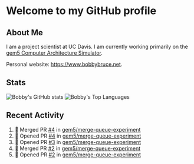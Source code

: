 # Welcome to my GitHub profile

## About Me

I am a project scientist at UC Davis. I am currently working primarily on the [gem5 Computer Architecture Simulator](https://github.com/gem5).

Personal website: <https://www.bobbybruce.net>.

## Stats

![Bobby's GitHub stats](https://github-readme-stats.vercel.app/api?username=bobbyrbruce&show_icons=true&theme=responsive&include_all_commits=true&count_private=true&show=reviews&disable_animations=true)
![Bobby's Top Languages ](https://github-readme-stats.vercel.app/api/top-langs/?username=bobbyrbruce&layout=compact&theme=responsive&count_private=true&langs_count=10&disable_animations=true)

## Recent Activity

<!--START_SECTION:activity-->
1. 🎉 Merged PR [#4](https://github.com/gem5/merge-queue-experiment/pull/4) in [gem5/merge-queue-experiment](https://github.com/gem5/merge-queue-experiment)
2. 💪 Opened PR [#4](https://github.com/gem5/merge-queue-experiment/pull/4) in [gem5/merge-queue-experiment](https://github.com/gem5/merge-queue-experiment)
3. 💪 Opened PR [#3](https://github.com/gem5/merge-queue-experiment/pull/3) in [gem5/merge-queue-experiment](https://github.com/gem5/merge-queue-experiment)
4. 🎉 Merged PR [#2](https://github.com/gem5/merge-queue-experiment/pull/2) in [gem5/merge-queue-experiment](https://github.com/gem5/merge-queue-experiment)
5. 💪 Opened PR [#2](https://github.com/gem5/merge-queue-experiment/pull/2) in [gem5/merge-queue-experiment](https://github.com/gem5/merge-queue-experiment)
<!--END_SECTION:activity-->
